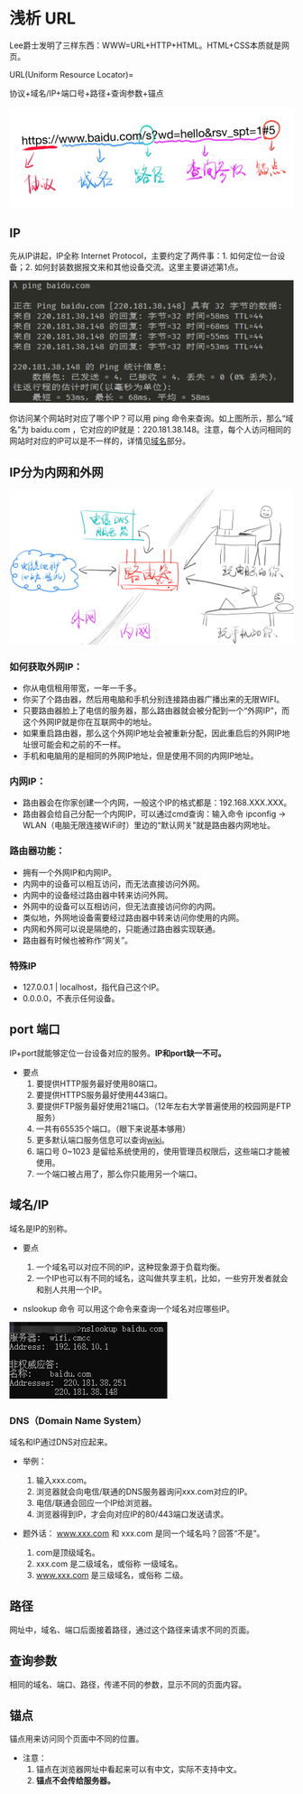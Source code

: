 <!-- 02.26: 0.5h 02.28: 2h -->
# 浅析 URL
Lee爵士发明了三样东西：WWW=URL+HTTP+HTML。HTML+CSS本质就是网页。

URL(Uniform Resource Locator)=

协议+域名/IP+端口号+路径+查询参数+锚点

<img src="images/i2.png" alt="Fig.2">

## IP
先从IP讲起，IP全称 Internet Protocol，主要约定了两件事：1. 如何定位一台设备；2. 如何封装数据报文来和其他设备交流。这里主要讲述第1点。

<img src="images/i4.jpg" alt="Fig.4">

你访问某个网站时对应了哪个IP？可以用 ping 命令来查询。如上图所示，那么“域名”为 baidu.com ，它对应的IP就是：220.181.38.148。注意，每个人访问相同的网站时对应的IP可以是不一样的，详情见<a href="#domainName">域名</a>部分。

## IP分为内网和外网

<img src="images/i1.png" alt="Fig.1">

### 如何获取外网IP：
* 你从电信租用带宽，一年一千多。
* 你买了个路由器，然后用电脑和手机分别连接路由器广播出来的无限WIFI。
* 只要路由器脸上了电信的服务器，那么路由器就会被分配到一个“外网IP”，而这个外网IP就是你在互联网中的地址。
* 如果重启路由器，那么这个外网IP地址会被重新分配，因此重启后的外网IP地址很可能会和之前的不一样。
* 手机和电脑用的是相同的外网IP地址，但是使用不同的内网IP地址。

### 内网IP：
* 路由器会在你家创建一个内网，一般这个IP的格式都是：192.168.XXX.XXX。
* 路由器会给自己分配一个内网IP，可以通过cmd查询：输入命令 ipconfig → WLAN（电脑无限连接WiFi时）里边的“默认网关”就是路由器内网地址。

### 路由器功能：
* 拥有一个外网IP和内网IP。
* 内网中的设备可以相互访问，而无法直接访问外网。
* 内网中的设备经过路由器中转来访问外网。
* 外网中的设备可以互相访问，但无法直接访问你的内网。
* 类似地，外网地设备需要经过路由器中转来访问你使用的内网。
* 内网和外网可以说是隔绝的，只能通过路由器实现联通。
* 路由器有时候也被称作“网关”。

### 特殊IP
* 127.0.0.1 | localhost，指代自己这个IP。
* 0.0.0.0，不表示任何设备。

## port 端口
IP+port就能够定位一台设备对应的服务。<strong>IP和port缺一不可。</strong>
* 要点
  1. 要提供HTTP服务最好使用80端口。
  2. 要提供HTTPS服务最好使用443端口。
  3. 要提供FTP服务最好使用21端口。（12年左右大学普遍使用的校园网是FTP服务）
  4. 一共有65535个端口。（眼下来说基本够用）
  5. 更多默认端口服务信息可以查询<a href="https://zh.wikipedia.org/wiki/TCP/UDP%E7%AB%AF%E5%8F%A3%E5%88%97%E8%A1%A8#0.E5.88.B01023.E5.8F.B7.E7.AB.AF.E5.8F.A3" target="_blank">wiki</a>。
  6. 端口号 0~1023 是留给系统使用的，使用管理员权限后，这些端口才能被使用。
  7. 一个端口被占用了，那么你只能用另一个端口。

## <div id="domainName"></div>域名/IP
域名是IP的别称。
* 要点
  1. 一个域名可以对应不同的IP，这种现象源于负载均衡。
  2. 一个IP也可以有不同的域名，这叫做共享主机，比如，一些穷开发者就会和别人共用一个IP。

* nslookup 命令
可以用这个命令来查询一个域名对应哪些IP。

<img src="images/i5.jpg" alt="Fig.5">

### DNS（Domain Name System）
域名和IP通过DNS对应起来。
* 举例：
  1. 输入xxx.com。
  2. 浏览器就会向电信/联通的DNS服务器询问xxx.com对应的IP。
  3. 电信/联通会回应一个IP给浏览器。
  4. 浏览器得到IP，才会向对应IP的80/443端口发送请求。

* 题外话：
<a>www.xxx.com</a> 和 xxx.com 是同一个域名吗？回答“不是”。
  1. com是顶级域名。
  2. xxx.com 是二级域名，或俗称 一级域名。
  3. <a>www.xxx.com</a> 是三级域名，或俗称 二级。

## 路径
网址中，域名、端口后面接着路径，通过这个路径来请求不同的页面。

## 查询参数
相同的域名、端口、路径，传递不同的参数，显示不同的页面内容。

## 锚点
锚点用来访问同个页面中不同的位置。
* 注意：
  1. 锚点在浏览器网址中看起来可以有中文，实际不支持中文。
  2. <strong>锚点不会传给服务器。</strong>




